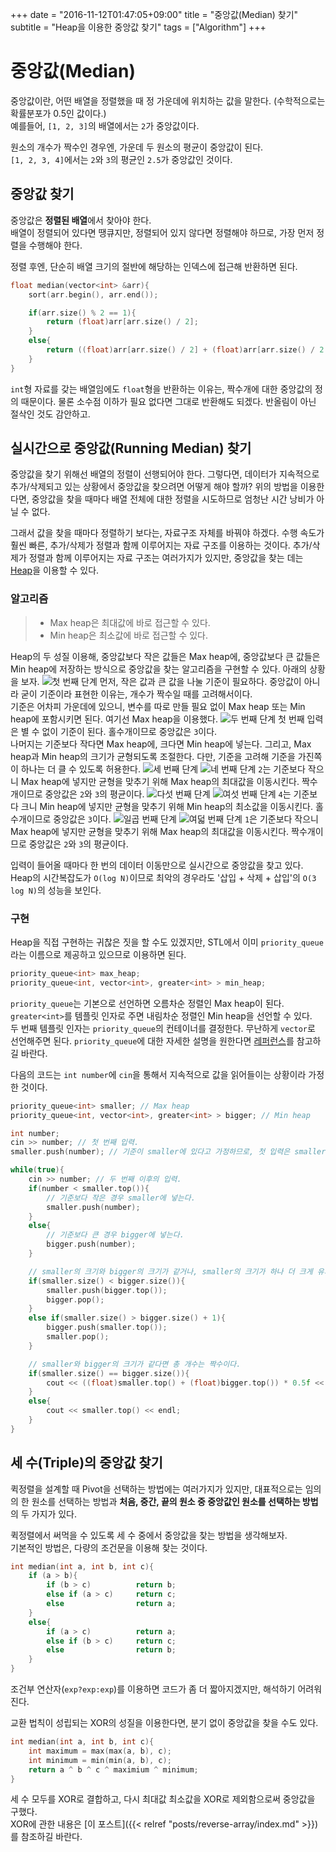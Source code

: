 +++
date = "2016-11-12T01:47:05+09:00"
title = "중앙값(Median) 찾기"
subtitle = "Heap을 이용한 중앙값 찾기"
tags = ["Algorithm"]
+++

# 중앙값(Median)
중앙값이란, 어떤 배열을 정렬했을 때 정 가운데에 위치하는 값을 말한다. (수학적으로는 확률분포가 0.5인 값이다.)  
예를들어, `[1, 2, 3]`의 배열에서는 `2`가 중앙값이다.

원소의 개수가 짝수인 경우엔, 가운데 두 원소의 평균이 중앙값이 된다.  
`[1, 2, 3, 4]`에서는 `2`와 `3`의 평균인 `2.5`가 중앙값인 것이다. 

## 중앙값 찾기
중앙값은 **정렬된 배열**에서 찾아야 한다.  
배열이 정렬되어 있다면 땡큐지만, 정렬되어 있지 않다면 정렬해야 하므로, 가장 먼저 정렬을 수행해야 한다.

정렬 후엔, 단순히 배열 크기의 절반에 해당하는 인덱스에 접근해 반환하면 된다.
``` c++
float median(vector<int> &arr){
    sort(arr.begin(), arr.end());

    if(arr.size() % 2 == 1){
        return (float)arr[arr.size() / 2];
    }
    else{
        return ((float)arr[arr.size() / 2] + (float)arr[arr.size() / 2 + 1]) / 2.0f; 
    }
}
```
`int`형 자료를 갖는 배열임에도 `float`형을 반환하는 이유는, 짝수개에 대한 중앙값의 정의 때문이다. 물론 소수점 이하가 필요 없다면 그대로 반환해도 되겠다. 반올림이 아닌 절삭인 것도 감안하고.

## 실시간으로 중앙값(Running Median) 찾기
중앙값을 찾기 위해선 배열의 정렬이 선행되어야 한다. 그렇다면, 데이터가 지속적으로 추가/삭제되고 있는 상황에서 중앙값을 찾으려면 어떻게 해야 할까? 위의 방법을 이용한다면, 중앙값을 찾을 때마다 배열 전체에 대한 정렬을 시도하므로 엄청난 시간 낭비가 아닐 수 없다.

그래서 값을 찾을 때마다 정렬하기 보다는, 자료구조 자체를 바꿔야 하겠다. 수행 속도가 훨씬 빠른, 추가/삭제가 정렬과 함께 이루어지는 자료 구조를 이용하는 것이다. 추가/삭제가 정렬과 함께 이루어지는 자료 구조는 여러가지가 있지만, 중앙값을 찾는 데는 [Heap](https://ko.wikipedia.org/wiki/힙_\(자료_구조\))을 이용할 수 있다.

### 알고리즘
> * Max heap은 최대값에 바로 접근할 수 있다.
> * Min heap은 최소값에 바로 접근할 수 있다.

Heap의 두 성질 이용해, 중앙값보다 작은 값들은 Max heap에, 중앙값보다 큰 값들은 Min heap에 저장하는 방식으로 중앙값을 찾는 알고리즘을 구현할 수 있다. 아래의 상황을 보자.
![첫 번째 단계](diagram00.png)
먼저, 작은 값과 큰 값을 나눌 기준이 필요하다. 중앙값이 아니라 굳이 기준이라 표현한 이유는, 개수가 짝수일 때를 고려해서이다.  
기준은 어차피 가운데에 있으니, 변수를 따로 만들 필요 없이 Max heap 또는 Min heap에 포함시키면 된다. 여기선 Max heap을 이용했다.
![두 번째 단계](diagram01.png)
첫 번째 입력은 별 수 없이 기준이 된다. 홀수개이므로 중앙값은 `3`이다.  
나머지는 기준보다 작다면 Max heap에, 크다면 Min heap에 넣는다. 그리고, Max heap과 Min heap의 크기가 균형되도록 조절한다. 다만, 기준을 고려해 기준을 가진쪽이 하나는 더 클 수 있도록 허용한다.
![세 번째 단계](diagram02.png)
![네 번째 단계](diagram03.png)
`2`는 기준보다 작으니 Max heap에 넣지만 균형을 맞추기 위해 Max heap의 최대값을 이동시킨다. 짝수개이므로 중앙값은 `2`와 `3`의 평균이다. 
![다섯 번째 단계](diagram04.png)
![여섯 번째 단계](diagram05.png)
`4`는 기준보다 크니 Min heap에 넣지만 균형을 맞추기 위해 Min heap의 최소값을 이동시킨다. 홀수개이므로 중앙값은 `3`이다.
![일곱 번째 단계](diagram06.png)
![여덟 번째 단계](diagram07.png)
`1`은 기준보다 작으니 Max heap에 넣지만 균형을 맞추기 위해 Max heap의 최대값을 이동시킨다. 짝수개이므로 중앙값은 `2`와 `3`의 평균이다.

입력이 들어올 때마다 한 번의 데이터 이동만으로 실시간으로 중앙값을 찾고 있다. Heap의 시간복잡도가 `O(log N)`이므로 최악의 경우라도 '삽입 + 삭제 + 삽입'의 `O(3 log N)`의 성능을 보인다.

### 구현
Heap을 직접 구현하는 귀찮은 짓을 할 수도 있겠지만, STL에서 이미 `priority_queue`라는 이름으로 제공하고 있으므로 이용하면 된다.
``` c++
priority_queue<int> max_heap;
priority_queue<int, vector<int>, greater<int> > min_heap;
```  
`priority_queue`는 기본으로 선언하면 오름차순 정렬인 Max heap이 된다. `greater<int>`를 템플릿 인자로 주면 내림차순 정렬인 Min heap을 선언할 수 있다.  
두 번째 템플릿 인자는 `priority_queue`의 컨테이너를 결정한다. 무난하게 `vector`로 선언해주면 된다. `priority_queue`에 대한 자세한 설명을 원한다면 [레퍼런스](http://www.cplusplus.com/reference/queue/priority_queue/?kw=priority_queue)를 참고하길 바란다.
  
다음의 코드는 `int number`에 `cin`을 통해서 지속적으로 값을 읽어들이는 상황이라 가정한 것이다.
``` c++
priority_queue<int> smaller; // Max heap
priority_queue<int, vector<int>, greater<int> > bigger; // Min heap

int number;
cin >> number; // 첫 번째 입력.
smaller.push(number); // 기준이 smaller에 있다고 가정하므로, 첫 입력은 smaller에 넣는다.

while(true){
    cin >> number; // 두 번째 이후의 입력.
    if(number < smaller.top()){
        // 기준보다 작은 경우 smaller에 넣는다.
        smaller.push(number);
    }
    else{
        // 기준보다 큰 경우 bigger에 넣는다.
        bigger.push(number);
    }

    // smaller의 크기와 bigger의 크기가 같거나, smaller의 크기가 하나 더 크게 유지되도록 데이터를 옮긴다. 
    if(smaller.size() < bigger.size()){
        smaller.push(bigger.top());
        bigger.pop();
    }
    else if(smaller.size() > bigger.size() + 1){
        bigger.push(smaller.top());
        smaller.pop();
    }

    // smaller와 bigger의 크기가 같다면 총 개수는 짝수이다.
    if(smaller.size() == bigger.size()){
        cout << ((float)smaller.top() + (float)bigger.top()) * 0.5f << endl;
    }
    else{
        cout << smaller.top() << endl;
    }
}
```

## 세 수(Triple)의 중앙값 찾기
퀵정렬을 설계할 때 Pivot을 선택하는 방법에는 여러가지가 있지만, 대표적으로는 임의의 한 원소를 선택하는 방법과 **처음, 중간, 끝의 원소 중 중앙값인 원소를 선택하는 방법**의 두 가지가 있다.

퀵정렬에서 써먹을 수 있도록 세 수 중에서 중앙값을 찾는 방법을 생각해보자.  
기본적인 방법은, 다량의 조건문을 이용해 찾는 것이다.
``` c++
int median(int a, int b, int c){
    if (a > b){
        if (b > c)          return b;
        else if (a > c)     return c;
        else                return a;
    }
    else{
        if (a > c)          return a;
        else if (b > c)     return c;
        else                return b;
    }
}
```
조건부 연산자(`exp?exp:exp`)를 이용하면 코드가 좀 더 짧아지겠지만, 해석하기 어려워 진다.

교환 법칙이 성립되는 XOR의 성질을 이용한다면, 분기 없이 중앙값을 찾을 수도 있다.
``` c++
int median(int a, int b, int c){
    int maximum = max(max(a, b), c);
    int minimum = min(min(a, b), c);
    return a ^ b ^ c ^ maximium ^ minimum;
}
```
세 수 모두를 XOR로 결합하고, 다시 최대값 최소값을 XOR로 제외함으로써 중앙값을 구했다.  
XOR에 관한 내용은 [이 포스트]({{< relref "posts/reverse-array/index.md" >}})를 참조하길 바란다.